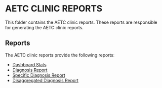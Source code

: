 # AETC CLINIC REPORTS
This folder contains the AETC clinic reports. These reports are responsible for generating the AETC clinic reports.

## Reports
The AETC clinic reports provide the following reports:
- [Dashboard Stats](./docs/dashboard_stats.md)
- [Diagnosis Report](./docs/diagnosis_report.md)
- [Specific Diagnosis Report](./docs/diagnosis_specific_report.md)
- [Disaggregated Diagnosis Report](./docs/disaggregated_diagnosis.md)

